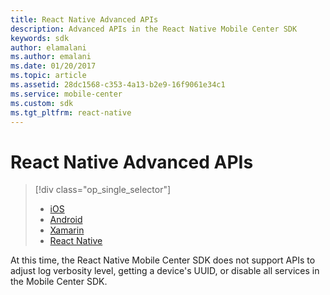 ```yaml
---
title: React Native Advanced APIs
description: Advanced APIs in the React Native Mobile Center SDK
keywords: sdk
author: elamalani
ms.author: emalani
ms.date: 01/20/2017
ms.topic: article
ms.assetid: 28dc1568-c353-4a13-b2e9-16f9061e34c1
ms.service: mobile-center
ms.custom: sdk
ms.tgt_pltfrm: react-native
---
```


# React Native Advanced APIs

> [!div class="op_single_selector"]
> * [iOS](ios.md)
> * [Android](android.md)
> * [Xamarin](xamarin.md)
> * [React Native](react-native.md)

At this time, the React Native Mobile Center SDK does not support APIs to adjust log verbosity level, getting a device's UUID, or disable all services in the Mobile Center SDK.
